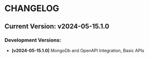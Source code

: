 # CHANGELOG

## Current Version: v2024-05-15.1.0

### Development Versions:
- **[v2024-05-15.1.0]** MongoDb and OpenAPI Integration, Basic APIs